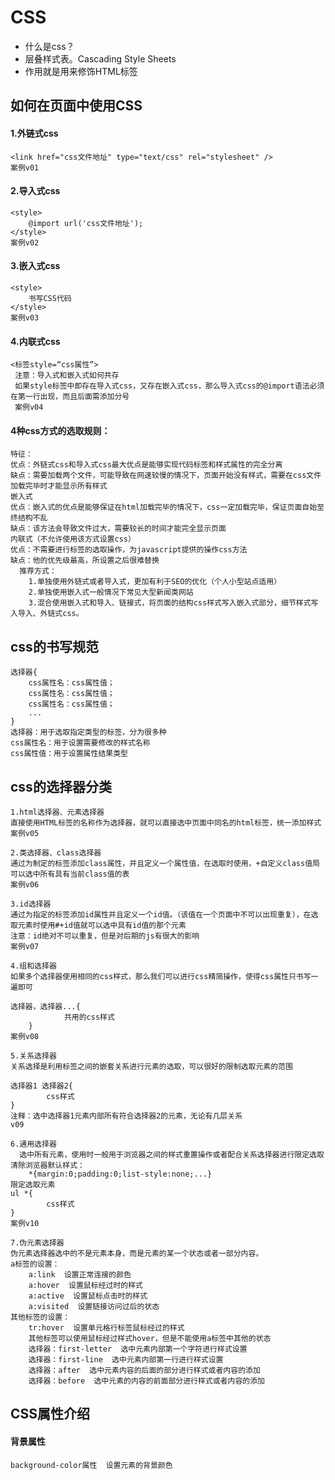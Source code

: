 # CSS
- 什么是css？
- 层叠样式表。Cascading Style Sheets
- 作用就是用来修饰HTML标签
## 如何在页面中使用CSS
#### 1.外链式css
    <link href="css文件地址" type="text/css" rel="stylesheet" />
    案例v01
#### 2.导入式css
    <style>
        @import url('css文件地址');
    </style>
    案例v02
#### 3.嵌入式css
    <style>
        书写CSS代码
    </style>
    案例v03
#### 4.内联式css
    <标签style=“css属性”>
     注意：导入式和嵌入式如何共存
     如果style标签中即存在导入式css，又存在嵌入式css，那么导入式css的@import语法必须在第一行出现，而且后面需添加分号
     案例v04
#### 4种css方式的选取规则：
    特征：
    优点：外链式css和导入式css最大优点是能够实现代码标签和样式属性的完全分离
    缺点：需要加载两个文件，可能导致在网速较慢的情况下，页面开始没有样式，需要在css文件加载完毕时才能显示所有样式
    嵌入式
    优点：嵌入式的优点是能够保证在html加载完毕的情况下，css一定加载完毕，保证页面自始至终结构不乱
    缺点：该方法会导致文件过大，需要较长的时间才能完全显示页面
    内联式（不允许使用该方式设置css）
    优点：不需要进行标签的选取操作，为javascript提供的操作css方法
    缺点：他的优先级最高，所设置之后很难替换
      推荐方式：
        1.单独使用外链式或者导入式，更加有利于SEO的优化（个人小型站点适用）
        2.单独使用嵌入式一般情况下常见大型新闻类网站
        3.混合使用嵌入式和导入、链接式，将页面的结构css样式写入嵌入式部分，细节样式写入导入、外链式css。
     
## css的书写规范
    选择器{
        css属性名：css属性值；
        css属性名：css属性值；
        css属性名：css属性值；
        ...
    }
    选择器：用于选取指定类型的标签，分为很多种
    css属性名：用于设置需要修改的样式名称
    css属性值：用于设置属性结果类型
    
## css的选择器分类
    1.html选择器、元素选择器
    直接使用HTML标签的名称作为选择器，就可以直接选中页面中同名的html标签，统一添加样式
    案例v05
    
    2.类选择器、class选择器
    通过为制定的标签添加class属性，并且定义一个属性值，在选取时使用，+自定义class值局可以选中所有具有当前class值的表
    案例v06
    
    3.id选择器
    通过为指定的标签添加id属性并且定义一个id值。（该值在一个页面中不可以出现重复），在选取元素时使用#+id值就可以选中具有id值的那个元素
    注意：id绝对不可以重复，但是对后期的js有很大的影响
    案例v07
    
    4.组和选择器
    如果多个选择器使用相同的css样式，那么我们可以进行css精简操作，使得css属性只书写一遍即可
    
    选择器，选择器...{
                共用的css样式
        }
    案例v08
        
    5.关系选择器
    关系选择是利用标签之间的嵌套关系进行元素的选取，可以很好的限制选取元素的范围
    
    选择器1 选择器2{
            css样式
    }
    注释：选中选择器1元素内部所有符合选择器2的元素，无论有几层关系
    v09
    
    6.通用选择器
      选中所有元素，使用时一般用于浏览器之间的样式重置操作或者配合关系选择器进行限定选取
    清除浏览器默认样式：
        *{margin:0;padding:0;list-style:none;...}
    限定选取元素
    ul *{
            css样式
    }
    案例v10
    
    7.伪元素选择器
    伪元素选择器选中的不是元素本身，而是元素的某一个状态或者一部分内容。
    a标签的设置：
        a:link  设置正常连接的颜色
        a:hover  设置鼠标经过时的样式
        a:active  设置鼠标点击时的样式
        a:visited  设置链接访问过后的状态
    其他标签的设置：
        tr:hover  设置单元格行标签鼠标经过的样式
        其他标签可以使用鼠标经过样式hover，但是不能使用a标签中其他的状态
        选择器：first-letter  选中元素内部第一个字符进行样式设置
        选择器：first-line  选中元素内部第一行进行样式设置
        选择器：after  选中元素内容的后面的部分进行样式或者内容的添加
        选择器：before  选中元素的内容的前面部分进行样式或者内容的添加
        
## CSS属性介绍
#### 背景属性
    background-color属性  设置元素的背景颜色

